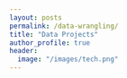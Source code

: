 ```yaml
---
layout: posts
permalink: /data-wrangling/
title: "Data Projects"
author_profile: true
header:
  image: "/images/tech.png"
---
```



